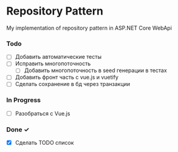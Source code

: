 # Repository Pattern
My implementation of repository pattern in ASP.NET Core WebApi

### Todo

- [ ] Добавить автоматические тесты 
- [ ] Исправить многопоточность  
  - [ ] Добавить многопоточность в seed генерации в тестах
- [ ] Добавить фронт часть с vue.js и vuetify
- [ ] Сделать сохранение в бд через транзакции  

### In Progress

- [ ] Разобраться с Vue.js 

### Done ✓

- [x] Сделать TODO список  
